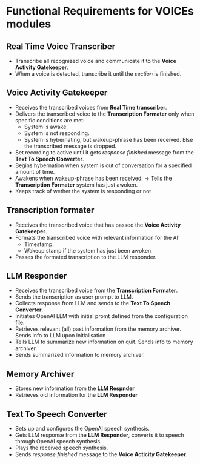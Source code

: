 # Functional Requirements for VOICEs modules

## Real Time Voice Transcriber
- Transcribe all recognized voice and communicate it to the **Voice Activity Gatekeeper**.
- When a voice is detected, transcribe it until the *section* is finished.


## Voice Activity Gatekeeper
- Receives the transcribed voices from **Real Time transcriber**. 
- Delivers the transcribed voice to the **Transcription Formater** only when specific conditions are met:
    - System is awake.
    - System is not responding.
    - System is hybernating, but wakeup-phrase has been received.
Else the transcribed message is dropped.
- Set recording to active until it gets *response finished* message from the **Text To Speech Converter**.
- Begins hybernation when system is out of conversation for a specified amount of time.
- Awakens when wakeup-phrase has been received. -> Tells the **Transcription Formater** system has just awoken.
- Keeps track of wether the system is responding or not.

## Transcription formater
- Receives the transcribed voice that has passed the **Voice Activity Gatekeeper**.
- Formats the transcribed voice with relevant information for the AI:
    - Timestamp.
    - Wakeup stamp if the system has just been awoken.
- Passes the formated transcription to the LLM responder.

## LLM Responder
- Receives the transcribed voice from the **Transcription Formater**.
- Sends the transcription as user prompt to LLM.
- Collects response from LLM and sends to the **Text To Speech Converter**.
- Initiates OpenAI LLM with initial promt defined from the configuration file.
- Retrieves relevant (all) past information from the memory archiver. Sends info to LLM upon initialisation
- Tells LLM to summarize new information on quit. Sends info to memory archiver.
- Sends summarized information to memory archiver.

## Memory Archiver
- Stores new information from the **LLM Respnder**
- Retrieves old information for the **LLM Responder**

## Text To Speech Converter
- Sets up and configures the OpenAI speech synthesis.
- Gets LLM response from the **LLM Responder**, converts it to speech through OpenAI speech synthesis.
- Plays the received speech synthesis.
- Sends *response finished* message to the **Voice Acticity Gatekeeper**.